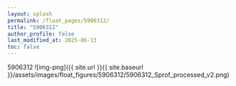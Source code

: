 ```yaml
---
layout: splash
permalink: /float_pages/5906312/
title: "5906312"
author_profile: false
last_modified_at: 2025-06-13
toc: false
---
```

 
5906312
![img-png]({{ site.url }}{{ site.baseurl }}/assets/images/float_figures/5906312/5906312_Sprof_processed_v2.png)